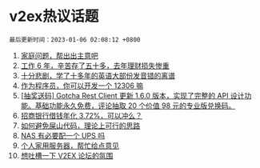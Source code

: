 # v2ex热议话题

`最后更新时间：2023-01-06 02:08:12 +0800`

1. [家庭问题，帮出出主意吧](https://www.v2ex.com/t/906669)
1. [工作 6 年，辛苦存了五十多，去年理财损失惨重](https://www.v2ex.com/t/906733)
1. [十分悲剧，学了十多年的英语大部份发音错的离谱](https://www.v2ex.com/t/906722)
1. [作为程序员，你可以开发一个 12306 嘛](https://www.v2ex.com/t/906691)
1. [[抽奖送码] Gotcha Rest Client 更新 1.6.0 版本，实现了完整的 API 设计功能。基础功能永久免费，评论抽取 20 个价值 98 元的专业版兑换码。](https://www.v2ex.com/t/906718)
1. [招商银行借钱年化 3.72%，可以冲么？](https://www.v2ex.com/t/906665)
1. [如何避免屎山代码，理论上可行的思路](https://www.v2ex.com/t/906667)
1. [NAS 有必要配一个 UPS 吗](https://www.v2ex.com/t/906654)
1. [个人家用服务器，帮忙给点意见](https://www.v2ex.com/t/906683)
1. [想吐槽一下 V2EX 论坛的氛围](https://www.v2ex.com/t/906841)

